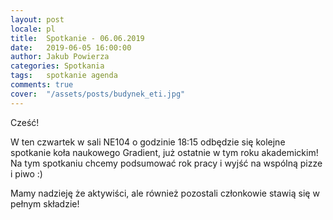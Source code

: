 ```yaml
---
layout: post
locale: pl
title:  Spotkanie - 06.06.2019
date:   2019-06-05 16:00:00
author: Jakub Powierza
categories: Spotkania
tags:	spotkanie agenda
comments: true
cover:  "/assets/posts/budynek_eti.jpg"
---
```


Cześć!  

W ten czwartek w sali NE104 o godzinie 18:15 odbędzie się kolejne spotkanie koła naukowego Gradient,
 już ostatnie w tym roku akademickim! Na tym spotkaniu chcemy podsumować rok pracy i wyjść na wspólną
 pizze i piwo :)

Mamy nadzieję że aktywiści, ale również pozostali członkowie stawią się w pełnym składzie!

